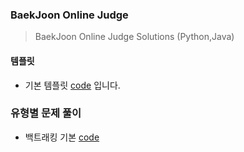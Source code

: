 ### BaekJoon Online Judge

> BaekJoon Online Judge Solutions (Python,Java)

#### 템플릿
 * 기본 템플릿 [code](./Main.java) 입니다.
 
### 유형별 문제 풀이
 * 백트래킹 기본 [code](Template/basic_dfs.java)
